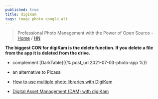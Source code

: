 ```yaml
---
published: true
title: digiKam
tags: image photo google-alt
---
```

> Professional Photo Management with the Power of Open Source - [Home](https://www.digikam.org/) / [HN](https://news.ycombinator.com/item?id=23947398)

**The biggest CON for digiKam is the delete function. If you delete a file from the app it is deleted from the drive.**

- complement [DarkTable]({% post_url 2021-07-03-photo-app %})
- an alternative to Picasa

- [How to use multiple photo libraries with DigiKam](https://unix.cafe/wp/en/2020/08/how-to-use-multiple-photo-libraries-with-digikam/)
- [Digital Asset Management (DAM) with digiKam](https://docs.kde.org/trunk5/en/digikam-doc/digikam/using-dam.html)